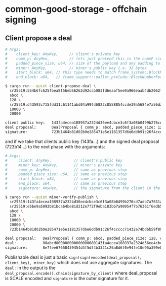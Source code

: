 # common-good-storage - offchain signing

## Client propose a deal

```sh
# Args:
#    client_key: AnyKey,     // client's private key
#    comm_p: AnyHex,         // lets just pretend this is the commP cid
#    padded_piece_size: u64, // size of the payload and any padding to construct the binary merkle trie https://spec.filecoin.io/systems/filecoin_files/piece/pieces.png
#    miner: AnyKey,          // miner's public key i.e. 32 bytes
#    start_block: u64, // this type needs to match frame_system::BlockNumber defined in runtime
#    end_block: u64,   // frame_support::pallet_prelude::BlockNumberFor

$ cargo run --quiet client-propose-deal \
  sr25519:554b6fc625fbea8f56eb56262d92ccb083fd6eaaf5ee9a966eaab4db2062f4d0 \
  abcd \
  128 \
  sr25519:d43593c715fdd31c61141abd04a99fd6822c8558854ccde39a5684e7a56da27d \
  10000 \
  20000

client public key:   143fa4ecea108937a2324d36ee4cbce3c6f3a08b0499b276cd7adb7a7631a559
deal proposal:       DealProposal { comm_p: abcd, padded_piece_size: 128, client: 143fa4ecea108937a2324d36ee4cbce3c6f3a08b0499b276cd7adb7a7631a559, miner: d43593c715fdd31c61141abd04a99fd6822c8558854ccde39a5684e7a56da27d, start_block: 10000, end_block: 20000 }
signature:           723b1464b81d02b0e285471e5e1181357d6e6ddb91c26f4ccccc71432a74bd6b59f89c829ba03a827121aefacd64f9dc2bcf2fdec245b380009943bf2a335786
```

and if we take that clients public key (143fa...) and the signed deal proposal (723b14...) to the next phase with the arguments:

```sh
# Args:
#     client: AnyKey,          // client's public key
#     miner_key: AnyKey,       // miner's private key
#     comm_p: AnyHex,          // same as previous step
#     padded_piece_size: u64,  // same as previous step
#     start_block: u64,        // same as previous step
#     end_block: u64,          // same as previous step
#     signature: AnyHex,       // the signature from the client in the previous step

$ cargo run --quiet miner-verify-publish \
  sr25519:143fa4ecea108937a2324d36ee4cbce3c6f3a08b0499b276cd7adb7a7631a559 \
  sr25519:e5be9a5092b81bca64be81d212e7f2f9eba183bb7a90954f7b76361f6edb5c0a \
  abcd \
  128 \
  10000 \
  20000 \
  723b1464b81d02b0e285471e5e1181357d6e6ddb91c26f4ccccc71432a74bd6b59f89c829ba03a827121aefacd64f9dc2bcf2fdec245b380009943bf2a335786

deal proposal:   DealProposal { comm_p: abcd, padded_piece_size: 128, client: 143fa4ecea108937a2324d36ee4cbce3c6f3a08b0499b276cd7adb7a7631a559, miner: d43593c715fdd31c61141abd04a99fd6822c8558854ccde39a5684e7a56da27d, start_block: 10000, end_block: 20000 }
deal:            08abcd800000000000000080143fa4ecea108937a2324d36ee4cbce3c6f3a08b0499b276cd7adb7a7631a55980d43593c715fdd31c61141abd04a99fd6822c8558854ccde39a5684e7a56da27d1027000000000000204e000000000000723b1464b81d02b0e285471e5e1181357d6e6ddb91c26f4ccccc71432a74bd6b59f89c829ba03a827121aefacd64f9dc2bcf2fdec245b380009943bf2a335786
signature:       8e7fee67658439454d4f5df4b3321c26a8d6f0e94fe10e95a399e8aa1e825251a4fff66bd19ba23c62964c8b8fc2e69b3bb986a7f829126dfc950d6871d31b84
```

Publishable deal is just a basic `sign(sign(encoded(deal_proposal), client_key), miner_key)` which does not use aggregate signatures.
The `deal:` in the output is the `deal_proposal.encode().chain(signature_by_client)` where deal_proposal is SCALE encoded and `signature` is the outer signature for it.
